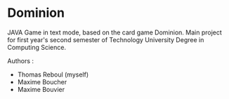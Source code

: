 # Dominion

JAVA Game in text mode, based on the card game Dominion.
Main project for first year's second semester of Technology University Degree in Computing Science.

Authors :
- Thomas Reboul (myself)
- Maxime Boucher
- Maxime Bouvier
